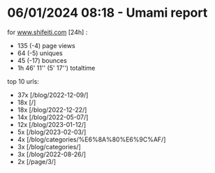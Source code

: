 # 06/01/2024 08:18 - Umami report
for www.shifeiti.com [24h] :

 - 135 (-4) page views
 - 64 (-5) uniques
 - 45 (-17) bounces
 - 1h 46' 11'' (5' 17'') totaltime


top 10 urls:
 - 37x [/blog/2022-12-09/]
 - 18x [/]
 - 18x [/blog/2022-12-22/]
 - 14x [/blog/2022-05-07/]
 - 12x [/blog/2023-01-12/]
 - 5x [/blog/2023-02-03/]
 - 4x [/blog/categories/%E6%8A%80%E6%9C%AF/]
 - 3x [/blog/categories/]
 - 3x [/blog/2022-08-26/]
 - 2x [/page/3/]



